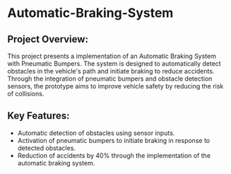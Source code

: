 # Automatic-Braking-System

## Project Overview:
This project presents a implementation of an Automatic Braking System with Pneumatic Bumpers. The system is designed to automatically detect obstacles in the vehicle's path and initiate braking to reduce accidents. Through the integration of pneumatic bumpers and obstacle detection sensors, the prototype aims to improve vehicle safety by reducing the risk of collisions.

## Key Features:
- Automatic detection of obstacles using sensor inputs.
- Activation of pneumatic bumpers to initiate braking in response to detected obstacles.
- Reduction of accidents by 40% through the implementation of the automatic braking system.
